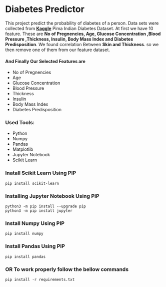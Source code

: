 # Diabetes Predictor

This project predict the probability of diabetes of a person. Data sets were collected from
 [**Kaggle**](https://www.kaggle.com/uciml/pima-indians-diabetes-database)
 Pima Indian Diabetes Dataset. At first we have 10 feature. These are **No of Pregnencies, Age, 
Glucose Concentration ,Blood Pressure ,Thickness, Insulin, Body Mass Index and Diabetes Predisposition**.
We found correlation Between **Skin and Thickness**. so we then remove one of them from our feature dataset. 
#### And Finally Our Selected Features are
- No of Pregnencies
- Age
- Glucose Concentration
- Blood Pressure
- Thickness
- Insulin
- Body Mass Index
- Diabetes Predisposition

### Used Tools:
* Python 
* Numpy
* Pandas
* Matplotlib
* Jupyter Notebook
* Scikit Learn

### Inatall Scikit Learn Using PIP
~~~~
pip install scikit-learn
~~~~
### Installing Jupyter Notebook Using PIP
~~~~
python3 -m pip install --upgrade pip
python3 -m pip install jupyter
~~~~
### Install Numpy Using PIP
~~~~
pip install numpy
~~~~
### Install Pandas Using PIP
~~~~
pip install pandas
~~~~
### OR To work properly follow the bellow commands
~~~~
pip install -r requirements.txt
~~~~